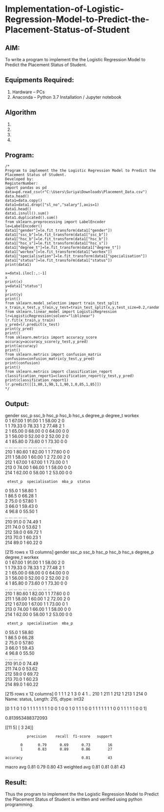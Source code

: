 # Implementation-of-Logistic-Regression-Model-to-Predict-the-Placement-Status-of-Student

## AIM:
To write a program to implement the the Logistic Regression Model to Predict the Placement Status of Student.

## Equipments Required:
1. Hardware – PCs
2. Anaconda – Python 3.7 Installation / Jupyter notebook

## Algorithm
1. 
2. 
3. 
4. 

## Program:
```
/*
Program to implement the the Logistic Regression Model to Predict the Placement Status of Student.
Developed by: 
RegisterNumber:
import pandas as pd
data=pd.read_csv(r"C:\Users\Suriya\Downloads\Placement_Data.csv")
data.head()
data1=data.copy()
data1=data1.drop(["sl_no","salary"],axis=1)
data1.head()
data1.isnull().sum()
data1.duplicated().sum()
from sklearn.preprocessing import LabelEncoder
le=LabelEncoder()
data1["gender"]=le.fit_transform(data1["gender"])
data1["ssc_b"]=le.fit_transform(data1["ssc_b"])
data1["hsc_b"]=le.fit_transform(data1["hsc_b"])
data1["hsc_s"]=le.fit_transform(data1["hsc_s"])
data1["degree_t"]=le.fit_transform(data1["degree_t"])
data1["workex"]=le.fit_transform(data1["workex"])
data1["specialisation"]=le.fit_transform(data1["specialisation"])
data1["status"]=le.fit_transform(data1["status"])
print(data1)

x=data1.iloc[:,:-1]
x
print(x)
y=data1["status"]
y
print(y)
print()
from sklearn.model_selection import train_test_split
x_train,x_test,y_train,y_test=train_test_split(x,y,test_size=0.2,random_state=0)
from sklearn.linear_model import LogisticRegression
lr=LogisticRegression(solver="liblinear")
lr.fit(x_train,y_train)
y_pred=lr.predict(x_test)
print(y_pred)
print()
from sklearn.metrics import accuracy_score
accuracy=accuracy_score(y_test,y_pred)
print(accuracy)
print()
from sklearn.metrics import confusion_matrix
confusion=confusion_matrix(y_test,y_pred)
print(confusion)
print()
from sklearn.metrics import classification_report
classification_report1=classification_report(y_test,y_pred)
print(classification_report1)
lr.predict([[1,80,1,90,1,1,90,1,0,85,1,85]]) 
*/
```

## Output:
   gender  ssc_p  ssc_b  hsc_p  hsc_b  hsc_s  degree_p  degree_t  workex  \
0         1  67.00      1  91.00      1      1     58.00         2       0   
1         1  79.33      0  78.33      1      2     77.48         2       1   
2         1  65.00      0  68.00      0      0     64.00         0       0   
3         1  56.00      0  52.00      0      2     52.00         2       0   
4         1  85.80      0  73.60      0      1     73.30         0       0   
..      ...    ...    ...    ...    ...    ...       ...       ...     ...   
210       1  80.60      1  82.00      1      1     77.60         0       0   
211       1  58.00      1  60.00      1      2     72.00         2       0   
212       1  67.00      1  67.00      1      1     73.00         0       1   
213       0  74.00      1  66.00      1      1     58.00         0       0   
214       1  62.00      0  58.00      1      2     53.00         0       0   

     etest_p  specialisation  mba_p  status  
0       55.0               1  58.80       1  
1       86.5               0  66.28       1  
2       75.0               0  57.80       1  
3       66.0               1  59.43       0  
4       96.8               0  55.50       1  
..       ...             ...    ...     ...  
210     91.0               0  74.49       1  
211     74.0               0  53.62       1  
212     59.0               0  69.72       1  
213     70.0               1  60.23       1  
214     89.0               1  60.22       0  

[215 rows x 13 columns]
     gender  ssc_p  ssc_b  hsc_p  hsc_b  hsc_s  degree_p  degree_t  workex  \
0         1  67.00      1  91.00      1      1     58.00         2       0   
1         1  79.33      0  78.33      1      2     77.48         2       1   
2         1  65.00      0  68.00      0      0     64.00         0       0   
3         1  56.00      0  52.00      0      2     52.00         2       0   
4         1  85.80      0  73.60      0      1     73.30         0       0   
..      ...    ...    ...    ...    ...    ...       ...       ...     ...   
210       1  80.60      1  82.00      1      1     77.60         0       0   
211       1  58.00      1  60.00      1      2     72.00         2       0   
212       1  67.00      1  67.00      1      1     73.00         0       1   
213       0  74.00      1  66.00      1      1     58.00         0       0   
214       1  62.00      0  58.00      1      2     53.00         0       0   

     etest_p  specialisation  mba_p  
0       55.0               1  58.80  
1       86.5               0  66.28  
2       75.0               0  57.80  
3       66.0               1  59.43  
4       96.8               0  55.50  
..       ...             ...    ...  
210     91.0               0  74.49  
211     74.0               0  53.62  
212     59.0               0  69.72  
213     70.0               1  60.23  
214     89.0               1  60.22  

[215 rows x 12 columns]
0      1
1      1
2      1
3      0
4      1
      ..
210    1
211    1
212    1
213    1
214    0
Name: status, Length: 215, dtype: int32

[0 1 1 0 1 0 1 1 1 1 1 1 1 1 0 0 1 0 0 1 0 1 1 1 0 0 1 1 1 1 1 1 1 0 0 1 1
 1 1 1 0 0 1]

0.813953488372093

[[11  5]
 [ 3 24]]

              precision    recall  f1-score   support

           0       0.79      0.69      0.73        16
           1       0.83      0.89      0.86        27

    accuracy                           0.81        43
   macro avg       0.81      0.79      0.80        43
weighted avg       0.81      0.81      0.81        43



## Result:
Thus the program to implement the the Logistic Regression Model to Predict the Placement Status of Student is written and verified using python programming.
